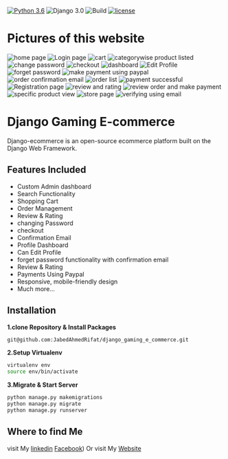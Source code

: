 [![Python 3.6](https://img.shields.io/badge/python-3.6-yellow.svg)](https://www.python.org/downloads/release/python-360/)
![Django 3.0](https://img.shields.io/badge/Django-3.0-green.svg)
![Build](https://github.com/shyam999/Django-ecommerce/workflows/Build/badge.svg?branch=master)
[![license](https://img.shields.io/github/license/DAVFoundation/captain-n3m0.svg?style=flat-square)](https://github.com/shyam999/django-ecommerce/blob/master/LICENSE)

# Pictures of this website 
![home page](https://github.com/JabedAhmedRifat/django_gaming_e_commerce/assets/59837168/095fc2eb-b2f5-42c8-81c4-3f7feb6befd5)
![Login page](https://github.com/JabedAhmedRifat/django_gaming_e_commerce/assets/59837168/66419bc9-d876-43bb-9c2c-a8a04bb2ae7a)
![cart ](https://github.com/JabedAhmedRifat/django_gaming_e_commerce/assets/59837168/12fd5dd3-f5ba-4309-9c08-dae7341ac96b)
![categorywise product listed](https://github.com/JabedAhmedRifat/django_gaming_e_commerce/assets/59837168/52ac265d-4773-4756-81f1-67639335d34f)
![change password](https://github.com/JabedAhmedRifat/django_gaming_e_commerce/assets/59837168/9aacb04d-eb1d-4b54-b88b-b182bafad99f)
![checkout](https://github.com/JabedAhmedRifat/django_gaming_e_commerce/assets/59837168/6deebc93-c0a8-4ef2-8633-cff532121364)
![dashboard](https://github.com/JabedAhmedRifat/django_gaming_e_commerce/assets/59837168/fd01f78a-612e-47a3-88a8-e30716f72744)
![Edit Profile](https://github.com/JabedAhmedRifat/django_gaming_e_commerce/assets/59837168/ce9a5f26-4dcc-4872-aac3-ee1696680bf2)
![forget password](https://github.com/JabedAhmedRifat/django_gaming_e_commerce/assets/59837168/a8961563-d6bf-4c9b-8947-0e5faffe0e85)
![make payment using paypal](https://github.com/JabedAhmedRifat/django_gaming_e_commerce/assets/59837168/e90762be-486a-4b7f-a6cb-1fa20852ee51)
![order confirmation email](https://github.com/JabedAhmedRifat/django_gaming_e_commerce/assets/59837168/b22e158b-99b7-4a4c-b600-7bca63c9016e)
![order list](https://github.com/JabedAhmedRifat/django_gaming_e_commerce/assets/59837168/905c2feb-a0c5-4f59-8735-2a0809100d1b)
![payment successful](https://github.com/JabedAhmedRifat/django_gaming_e_commerce/assets/59837168/d8e0b2fc-4e23-4794-9047-c05ac87c7933)
![Registration page](https://github.com/JabedAhmedRifat/django_gaming_e_commerce/assets/59837168/7e9abf05-2dfd-40c9-a83f-fb43fa5ad16f)
![review and rating](https://github.com/JabedAhmedRifat/django_gaming_e_commerce/assets/59837168/95d5d507-0dec-44b9-ab03-5307452dfb63)
![review order and make payment](https://github.com/JabedAhmedRifat/django_gaming_e_commerce/assets/59837168/51cc4593-41e2-450a-ae19-60514ed2e272)
![specific product view](https://github.com/JabedAhmedRifat/django_gaming_e_commerce/assets/59837168/d1cc7614-b30d-44a8-9bf5-78a981d90e12)
![store page](https://github.com/JabedAhmedRifat/django_gaming_e_commerce/assets/59837168/333213c8-3566-4173-9793-69d07eab2f54)
![verifying using email](https://github.com/JabedAhmedRifat/django_gaming_e_commerce/assets/59837168/737605d7-1732-4389-9c45-cb278bc27690)






# Django Gaming E-commerce
Django-ecommerce is an open-source ecommerce platform built on the Django Web Framework.
## Features Included
- Custom Admin dashboard
- Search Functionality
- Shopping Cart
- Order Management
- Review & Rating
- changing Password
- checkout
- Confirmation Email
- Profile Dashboard
- Can Edit Profile
- forget password functionality with confirmation email
- Review & Rating
- Payments Using Paypal
- Responsive, mobile-friendly design
- Much more...

## Installation

**1.clone Repository & Install Packages**
```sh
git@github.com:JabedAhmedRifat/django_gaming_e_commerce.git

```
**2.Setup Virtualenv**
```sh
virtualenv env
source env/bin/activate
```
**3.Migrate & Start Server**
```sh
python manage.py makemigrations
python manage.py migrate
python manage.py runserver
```

## Where to find Me
visit My [linkedin](https://www.linkedin.com/in/md-jabed-ahmed-583980181/)
 [Facebook](https://www.facebook.com/jabedahmed.rifat))
Or visit My [Website](https://jabedahmedrifat.github.io/jabed/)
